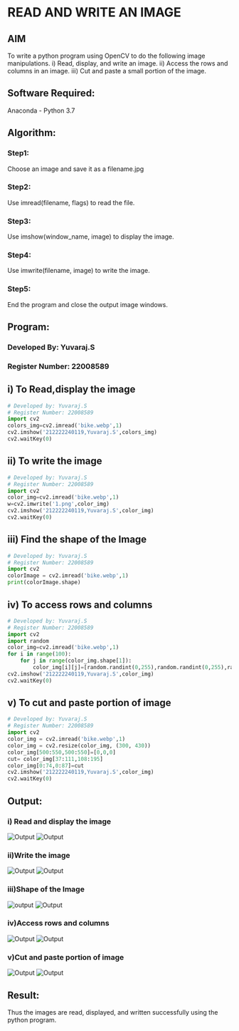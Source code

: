 # READ AND WRITE AN IMAGE
## AIM
To write a python program using OpenCV to do the following image manipulations.
i) Read, display, and write an image.
ii) Access the rows and columns in an image.
iii) Cut and paste a small portion of the image.

## Software Required:
Anaconda - Python 3.7
## Algorithm:
### Step1:
Choose an image and save it as a filename.jpg
### Step2:
Use imread(filename, flags) to read the file.
### Step3:
Use imshow(window_name, image) to display the image.
### Step4:
Use imwrite(filename, image) to write the image.
### Step5:
End the program and close the output image windows.
## Program:
### Developed By: Yuvaraj.S 
### Register Number: 22008589
## i) To Read,display the image
```python
# Developed by: Yuvaraj.S
# Register Number: 22008589
import cv2
colors_img=cv2.imread('bike.webp',1)
cv2.imshow('212222240119,Yuvaraj.S',colors_img)
cv2.waitKey(0)
```
## ii) To write the image
```python
# Developed by: Yuvaraj.S
# Register Number: 22008589
import cv2
color_img=cv2.imread('bike.webp',1)
w=cv2.imwrite('1.png',color_img)
cv2.imshow('212222240119,Yuvaraj.S',color_img)
cv2.waitKey(0)
```
## iii) Find the shape of the Image
```python
# Developed by: Yuvaraj.S
# Register Number: 22008589
import cv2
colorImage = cv2.imread('bike.webp',1)
print(colorImage.shape)
```
## iv) To access rows and columns

```python
# Developed by: Yuvaraj.S
# Register Number: 22008589
import cv2
import random
color_img=cv2.imread('bike.webp',1)
for i in range(100):
    for j in range(color_img.shape[1]):
        color_img[i][j]=[random.randint(0,255),random.randint(0,255),random.randint(0,255)]
cv2.imshow('212222240119,Yuvaraj.S',color_img)
cv2.waitKey(0)
```
## v) To cut and paste portion of image
```python
# Developed by: Yuvaraj.S
# Register Number: 22008589
import cv2
color_img = cv2.imread('bike.webp',1)
color_img = cv2.resize(color_img, (300, 430))
color_img[500:550,500:550]=[0,0,0]
cut= color_img[37:111,108:195]
color_img[0:74,0:87]=cut
cv2.imshow('212222240119,Yuvaraj.S',color_img)
cv2.waitKey(0)
```

## Output:

### i) Read and display the image
![Output](./Read%20Image%201.ipynb)
![Output](./img1.png)

### ii)Write the image
![Output](./write%20image%202.ipynb)
![Output](./img2.png)

### iii)Shape of the Image
![output](./shape%203.ipynb)
![Output](./img3.png)

### iv)Access rows and columns
![Output](./access%20row%20and%20column%204.ipynb)
![Output](./img4.png)

### v)Cut and paste portion of image
![Output](./cut%20and%20paste%205.ipynb)
![Output](./img5.png)

## Result:
Thus the images are read, displayed, and written successfully using the python program.


